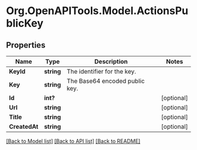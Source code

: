 # Org.OpenAPITools.Model.ActionsPublicKey

## Properties

Name | Type | Description | Notes
------------ | ------------- | ------------- | -------------
**KeyId** | **string** | The identifier for the key. | 
**Key** | **string** | The Base64 encoded public key. | 
**Id** | **int?** |  | [optional] 
**Url** | **string** |  | [optional] 
**Title** | **string** |  | [optional] 
**CreatedAt** | **string** |  | [optional] 

[[Back to Model list]](../README.md#documentation-for-models) [[Back to API list]](../README.md#documentation-for-api-endpoints) [[Back to README]](../README.md)

